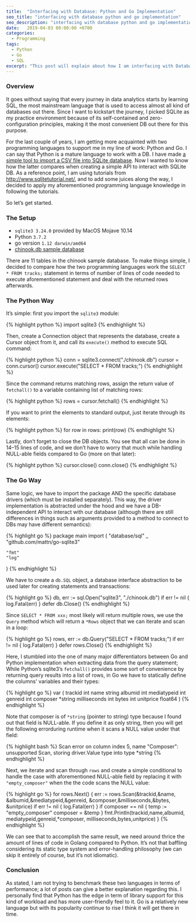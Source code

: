 ```yaml
---
title:  "Interfacing with Database: Python and Go Implementation"
seo_title: "interfacing with database python and go implementation"
seo_description: "interfacing with database python and go implementation"
date:   2019-04-03 00:00:00 +0700
categories:
  - Programming
tags:
  - Python
  - Go
  - SQL
excerpt: "This post will explain about how I am interfacing with Database using Python and Go."
---
```

### Overview
It goes without saying that every journey in data analytics starts by learning SQL, the most mainstream language that is used to access almost all kind of databases out there. Since I want to kickstart the journey, I picked SQLite as my practice environment because of its self-contained and zero-configuration principles, making it the most convenient DB out there for this purpose.

For the last couple of years, I am getting more acquainted with two programming languages to support me in my line of work: Python and Go. I can say that Python is a mature language to work with a DB. I have made [a simple tool to import a CSV file into SQLite database](https://github.com/GandhiNN/data-wrangling/blob/master/tools/csv2sqlite.py). Now I wanted to know how the latter compares when creating a simple API to interact with SQLite DB. As a reference point, I am using tutorials from http://www.sqlitetutorial.net/, and to add some juices along the way, I decided to apply my aforementioned programming language knowledge in following the tutorials.

So let’s get started.

### The Setup
* `sqlite3 3.24.0` provided by MacOS Mojave 10.14
* Python `3.7.2`
* go version `1.12 darwin/amd64`
* [chinook.db sample database](http://www.sqlitetutorial.net/wp-content/uploads/2018/03/chinook.zip)

There are 11 tables in the chinook sample database. To make things simple, I decided to compare how the two programming languages work the `SELECT * FROM tracks;` statement in terms of number of lines of code needed to execute aforementioned statement and deal with the returned rows afterwards.

### The Python Way
It’s simple: first you import the `sqlite3` module:

{% highlight python %}
import sqlite3
{% endhighlight %}

Then, create a Connection object that represents the database, create a Cursor object from it, and call its `execute()` method to execute SQL command:

{% highlight python %}
conn = sqlite3.connect("./chinook.db")
cursor = conn.cursor()
cursor.execute("SELECT * FROM tracks;")
{% endhighlight %}

Since the command returns matching rows, assign the return value of `fetchall()` to a variable containing list of matching rows:

{% highlight python %}
rows = cursor.fetchall()
{% endhighlight %}

If you want to print the elements to standard output, just iterate through its elements:

{% highlight python %}
for row in rows:
    print(row)
{% endhighlight %}

Lastly, don’t forget to close the DB objects. You see that all can be done in 14–15 lines of code, and we don’t have to worry that much while handling NULL-able fields compared to Go (more on that later):

{% highlight python %}
cursor.close()
conn.close()
{% endhighlight %}

### The Go Way
Same logic, we have to import the package AND the specific database drivers (which must be installed separately). This way, the driver implementation is abstracted under the hood and we have a DB-independent API to interact with our database (although there are still differences in things such as arguments provided to a method to connect to DBs may have different semantics):

{% highlight go %}
package main
import (
    "database/sql"
    _ "github.com/mattn/go-sqlite3"
    
    "fmt"
    "log"
)
{% endhighlight %}

We have to create a `db.SQL` object, a database interface abstraction to be used later for creating statements and transactions:

{% highlight go %}
db, err := sql.Open("sqlite3", "./chinook.db")
	if err != nil {
		log.Fatal(err)
	}
	defer db.Close()
{% endhighlight %}

Since `SELECT * FROM xxx;` most likely will return multiple rows, we use the `Query` method which will return a `*Rows` object that we can iterate and scan in a loop:

{% highlight go %}
rows, err := db.Query("SELECT * FROM tracks;")
	if err != nil {
		log.Fatal(err)
	}
	defer rows.Close()
{% endhighlight %}

Here, I stumbled into the one of many major differentiators between Go and Python implementation when extracting data from the query statement; While Python’s sqlite3’s `fetchall()` provides some sort of convenience by returning query results into a list of rows, in Go we have to statically define the columns' variables and their types:

{% highlight go %}
var (
        trackid     int
        name        string
        albumid     int
        mediatypeid int
        genreid     int
        composer     *string
        milliseconds int
        bytes        int
        unitprice    float64
    )
{% endhighlight %}

Note that composer is of `*string` (pointer to string) type because I found out that field is NULL-able. If you define it as only string, then you will get the following errorduring runtime when it scans a NULL value under that field:

{% highlight bash %}
Scan error on column index 5, name "Composer": unsupported Scan, storing driver.Value type <nil> into type *string
{% endhighlight %}

Next, we iterate and scan through `rows` and create a simple conditional to handle the case with aforementioned NULL-able field by replacing it with `"empty_composer"` when the the code scans the NULL value:

{% highlight go %}
for rows.Next() {
		err := rows.Scan(&trackid,&name,
                    &albumid,&mediatypeid,&genreid,
                    &composer,&milliseconds,&bytes,
                    &unitprice)
		if err != nil {
			log.Fatal(err)
		}
		if composer == nil {
			temp := "empty_composer"
			composer = &temp
		}
		fmt.Println(trackid,name,albumid,
                    mediatypeid,genreid,*composer, 
                    milliseconds,bytes,unitprice)
	}
{% endhighlight %}

We can see that to accomplish the same result, we need around thrice the amount of lines of code in Golang compared to Python. It’s not that baffling considering its static type system and error-handling philosophy (we can skip it entirely of course, but it’s not idiomatic).

### Conclusion
As stated, I am not trying to benchmark these two languages in terms of performance; a lot of posts can give a better explanation regarding this. I personally find that Python has the edge in term of library support for this kind of workload and has more user-friendly feel to it. Go is a relatively new language but with its popularity continue to rise I think it will get there in time.